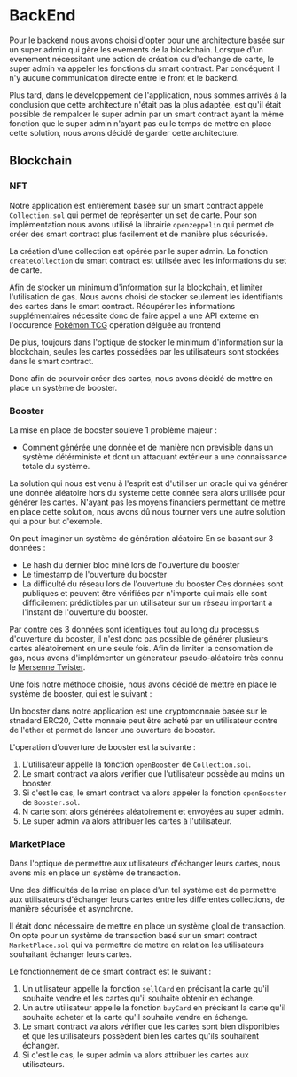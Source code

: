 # BackEnd

Pour le backend nous avons choisi d'opter pour une architecture basée sur un super admin qui gère les evements de la blockchain.
Lorsque d'un evenement nécessitant une action de création ou d'echange de carte, le super admin va appeler les fonctions du smart contract.
Par concéquent il n'y aucune communication directe entre le front et le backend.

Plus tard, dans le développement de l'application, nous sommes arrivés à la conclusion que cette architecture n'était pas la plus adaptée, est qu'il était possible de rempalcer le super admin par un smart contract ayant la même fonction que le super admin  n'ayant pas eu le temps de mettre en place cette solution, nous avons décidé de garder cette architecture.

## Blockchain

### NFT

Notre application est entièrement basée sur un smart contract appelé `Collection.sol` qui permet de représenter un set de carte. 
Pour son implèmentation nous avons utilisé la librairie `openzeppelin` qui permet de créer des smart contract plus facilement et de manière plus sécurisée.

La création d'une collection est opérée par le super admin. La fonction `createCollection` du smart contract est utilisée avec les informations du set de carte.

Afin de stocker un minimum d'information sur la blockchain, et limiter l'utilisation de gas.
Nous avons choisi de stocker seulement les identifiants des cartes dans le smart contract.
Récupérer les informations supplémentaires nécessite donc de faire appel a une API externe en l'occurence [Pokémon TCG](https://pokemontcg.io/) opération délguée au frontend

De plus, toujours dans l'optique de stocker le minimum d'information sur la blockchain, seules les cartes possédées par les utilisateurs sont stockées dans le smart contract.

Donc afin de pourvoir créer des cartes, nous avons décidé de mettre en place un système de booster.

### Booster


La mise en place de booster souleve 1 problème majeur :
- Comment générée une donnée et de manière non previsible dans un système détérministe et dont un attaquant extérieur a une connaissance totale du système.

La solution qui nous est venu à l'esprit est d'utiliser un oracle qui va générer une donnée aléatoire hors du systeme cette donnée sera alors utilisée pour générer les cartes.
N'ayant pas les moyens financiers permettant de mettre en place cette solution, nous avons dû nous tourner vers une autre solution qui a pour but d'exemple.

On peut imaginer un système de génération aléatoire 
En se basant sur 3 données :
- Le hash du dernier bloc miné lors de l'ouverture du booster
- Le timestamp de l'ouverture du booster
- La difficulté du réseau lors de l'ouverture du booster
Ces données sont publiques et peuvent être vérifiées par n'importe qui mais elle sont difficilement prédictibles par un utilisateur sur un réseau important a l'instant de l'ouverture du booster.

Par contre ces 3 données sont identiques tout au long du processus d'ouverture du booster, il n'est donc pas possible de générer plusieurs cartes aléatoirement en une seule fois.
Afin de limiter la consomation de gas, nous avons d'implémenter un génerateur pseudo-aléatoire très connu le [Mersenne Twister](https://fr.wikipedia.org/wiki/Mersenne_Twister).

Une fois notre méthode choisie, nous avons décidé de mettre en place le système de booster, qui est le suivant :

Un booster dans notre application est une cryptomonnaie basée sur le stnadard ERC20,
Cette monnaie peut être acheté par un utilisateur contre de l'ether et permet de lancer une ouverture de booster.

L'operation d'ouverture de booster est la suivante :
1. L'utilisateur appelle la fonction `openBooster` de `Collection.sol`.
2. Le smart contract va alors verifier que l'utilisateur possède au moins un booster.
3. Si c'est le cas, le smart contract va alors appeler la fonction `openBooster` de `Booster.sol`.
4. N carte sont alors générées aléatoirement et envoyées au super admin.
5. Le super admin va alors attribuer les cartes à l'utilisateur.


### MarketPlace

Dans l'optique de permettre aux utilisateurs d'échanger leurs cartes, nous avons mis en place un système de transaction.

Une des difficultés de la mise en place d'un tel système est de permettre aux utilisateurs d'échanger leurs cartes entre les differentes collections, de manière sécurisée et asynchrone.

Il était donc nécessaire de mettre en place un système gloal de transaction.
On opte pour un système de transaction basé sur un smart contract `MarketPlace.sol` qui va permettre de mettre en relation les utilisateurs souhaitant échanger leurs cartes.

Le fonctionnement de ce smart contract est le suivant :
1. Un utilisateur appelle la fonction `sellCard` en précisant la carte qu'il souhaite vendre et les cartes qu'il souhaite obtenir en échange.
2. Un autre utilisateur appelle la fonction `buyCard` en précisant la carte qu'il souhaite acheter et la carte qu'il souhaite vendre en échange.
3. Le smart contract va alors vérifier que les cartes sont bien disponibles et que les utilisateurs possèdent bien les cartes qu'ils souhaitent échanger.
4. Si c'est le cas, le super admin va alors attribuer les cartes aux utilisateurs.

